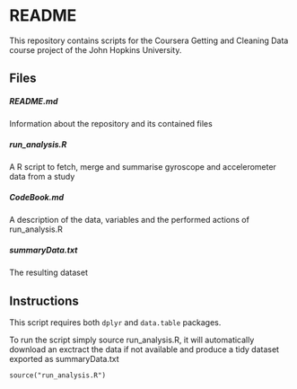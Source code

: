 # README
This repository contains scripts for the Coursera Getting and Cleaning Data course project of the John Hopkins University.

## Files
##### README.md
Information about the repository and its contained files

##### run_analysis.R
A R script to fetch, merge and summarise gyroscope and accelerometer data from a study

##### CodeBook.md
A description of the data, variables and the performed actions of run_analysis.R

##### summaryData.txt
The resulting dataset

## Instructions
This script requires both ```dplyr``` and ```data.table``` packages.

To run the script simply source run_analysis.R, it will automatically download an exctract the data if not available and produce a tidy dataset exported as summaryData.txt

    source("run_analysis.R")
